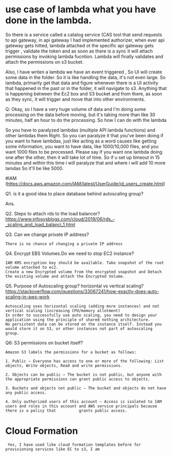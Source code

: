 # use case of lambda what you have done in the lambda.

So there is a service called a catalog service (CAS tool that send requests to api gateway, in api gateway I had implemented authorizer, when ever api gateway gets hitted, lambda attached ot the specific api gateway gets trigger , validate the token and as soon as there is a sync it will attach permissions by invoking lambda fucntion. Lambda will finally validates and attach the permissions on s3 bucket. 

Also, I have writen a lambda we have an event triggered , So UI will  create some data in the folder. So it is like handling the data, it's not even large. So lambda, primarily get that data and figure whenever there is a UI activity that happened in the past or in the folder, it will navigate to s3. Anything that is happening between the Ec2  box and S3 bucket and from there, as soon as they sync, it will trigger and move that into other environments.


Q: Okay, so I have a very huge volume of data and I'm doing some processing on the data before moving, but it's taking more than like 30 minutes, half an hour to do the processing. So how I can do with the lambda 

So you have to paralyzed lambdas (multiple API lambda functions) and other lambdas them Right. So you can paralyze it that you've been doing
if you want to have lambdas, just like acting as a word causes like getting some information, you want to have data, like 1000/10,000 files, and you want 1000 files to be processed.  Please say if you want one lambda doing one after the other, then it will take lot of time. So if u set up timeout in 15 minutes and within this time i will paralyze that and   where  i will add 10 more lamdas So it'll be like 5000. 






#IAM (https://docs.aws.amazon.com/IAM/latest/UserGuide/id_users_create.html)



Q1. is it a good idea to place database behind autoscaling group?

Ans.

Q2. Steps to attach rds to the load balancer?
    https://www.infosysblogs.com/cloud/2019/06/rds_-_scaling_and_load_balanci_1.html

Q3. Can we change private IP address? 

    There is no chance of changing a private IP address

Q4. Encrypt EBS Volumes.Do we need to stop EC2 instance?

    IAM KMS encryption key should be available. Take snapshot of the root volume attached to ec2.
    Create a new Encrypted volume from the encrypted snapshot and Detach the existing volume and attach the Encrypted Volume.
    
Q5. Purpose of Autoscaling group? horizontal vs vertical scaling? 
    https://stackoverflow.com/questions/33067241/how-exactly-does-auto-scaling-in-aws-work

    
    Autoscaling uses horizontal scaling (adding more instances) and not vertical scaling (increasing CPU/memory allotment)
    In order to successfully use auto scaling, you need to design your application using the principle of shared nothing architecture. 
    No persistent data can be stored on the instance itself. Instead you would store it on S3, or other instances not part of autoscaling group.
    
Q6: S3 permissions on bucket itself?
   
    Amazon S3 labels the permissions for a bucket as follows:

    1. Public – Everyone has access to one or more of the following: List objects, Write objects, Read and write permissions.

    2. Objects can be public – The bucket is not public, but anyone with the appropriate permissions can grant public access to objects.

    3. Buckets and objects not public – The bucket and objects do not have any public access.

    4. Only authorized users of this account – Access is isolated to IAM users and roles in this account and AWS service principals because there is a policy that          grants public access.
    
 # Cloud Formation
     Yes, I have used like cloud formation templates before for provisioning services like EC to s3, I am
    
